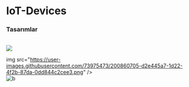 # IoT-Devices
<h3>Tasarımlar</h3><br>
<img src="![all](https://user-images.githubusercontent.com/73975473/200860705-d2e445a7-1d22-4f2b-87da-0dd844c2cee3.png)" />

img src="https://user-images.githubusercontent.com/73975473/200860705-d2e445a7-1d22-4f2b-87da-0dd844c2cee3.png" />
<br>
![b](https://user-images.githubusercontent.com/73975473/200860776-887abb7e-9d81-496c-83bd-85246be5830c.png)
<br>
